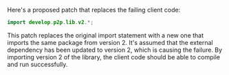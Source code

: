 Here's a proposed patch that replaces the failing client code:
```java
import develop.p2p.lib.v2.*;
```
This patch replaces the original import statement with a new one that imports the same package from version 2. It's assumed that the external dependency has been updated to version 2, which is causing the failure. By importing version 2 of the library, the client code should be able to compile and run successfully.